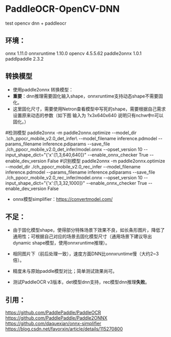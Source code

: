 # PaddleOCR-OpenCV-DNN
test opencv dnn + paddleocr


## 环境：

onnx 	 1.11.0
onnxruntime 	 1.10.0
opencv  4.5.5.62
paddle2onnx 	1.0.1
paddlpaddle   2.3.2

## 转换模型
 - 使用paddle2onnx 转换模型：
 -  **重要**：dnn推理需要固化输入shape，onnxruntime支持动态shape不需要固化。 
 - 这里固化尺寸，需要使用Netron查看模型中写死的shape，需要根据自己需求设置原来动态的参数（如下图 输入为 ?x3x640x640 说明只有nchw中n可以固化。）

#检测模型
 paddle2onnx -m paddle2onnx.optimize --model_dir .\ch_ppocr_mobile_v2.0_det_infer\ --model_filename inference.pdmodel --params_filename inference.pdiparams --save_file ./ch_ppocr_mobile_v2.0_det_infer/model.onnx --opset_version 10 --input_shape_dict="{'x':[1,3,640,640]}" --enable_onnx_checker True --enable_dev_version False
#识别模型
paddle2onnx -m paddle2onnx.optimize --model_dir ./ch_ppocr_mobile_v2.0_rec_infer --model_filename inference.pdmodel --params_filename inference.pdiparams --save_file ./ch_ppocr_mobile_v2.0_rec_infer/model.onnx --opset_version 10 --input_shape_dict="{'x':[1,3,32,1000]}" --enable_onnx_checker True --enable_dev_version False

- onnx模型simplifier：https://convertmodel.com/

## 不足：
	
 - 由于固化模型shape，使得部分特殊场景下效果不良，如长条形图片，降低了通用性；可根据自己对应的场景去固化模型尺寸（通用场景下建议导出dynamic shape模型，使用onnxruntime推理）。

 - 相同图片下（前后处理一致），速度方面DNN比onnxruntime慢（大约2~3倍）。
 - 精度未与原始paddle模型对比；简单测试效果尚可。
 - 测试PaddleOCR v3版本，det模型dnn支持，rec模型dnn推理**失败**。

## 引用：
https://github.com/PaddlePaddle/PaddleOCR
https://github.com/PaddlePaddle/Paddle2ONNX
https://github.com/daquexian/onnx-simplifier
https://blog.csdn.net/favorxin/article/details/115270800
